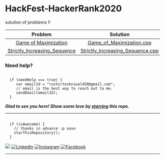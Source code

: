 # HackFest-HackerRank2020
solution of problems !!



| Problem | Solution |
|:--:|:--:|
| [Game of Maximization](https://www.hackerrank.com/contests/hackerrank-hackfest-2020/challenges/stones-piles) | [Game_of_Maximization.cpp](Game_of_Maximization.cpp)
| [Strictly_Increasing_Sequence](https://www.hackerrank.com/contests/hackerrank-hackfest-2020/challenges/strictly-increasing-sequence) | [Strictly_Increasing_Sequence.cpp](Strictly_Increasing_Sequence.cpp) 

### Need help?

```

  if (needHelp === true) {
     var emailId = "ruchirtoshniwal450@gmail.com";
     // email is the best way to reach out to me.
     sendEmail(emailId);
  }

```
***Glad to see you here! Show some love by [starring](https://github.com/ruchirtoshniwal/HackFest-HackerRank2020/) this repo.***

-----

```

  if (isAwesome) {
    // thanks in advance :p xoxo
    starThisRepository();
  }

```

<a href="#"><img src="https://img.shields.io/badge/🔽Download_My_CV-002366"/></a>
<a href="https://www.linkedin.com/in/ruchir-toshniwal-328b92152/"><img src="https://img.shields.io/badge/LinkedIn-%230077B5.svg?&style=flat-square&logo=linkedin&logoColor=white" alt="LinkedIn"></a>
<a href="https://www.instagram.com/ruchirtoshniwal/"><img src="https://img.shields.io/badge/Instagram-%23E4405F.svg?&style=flat-square&logo=instagram&logoColor=white" alt="Instagram"></a>
<a href="#"><img src="https://img.shields.io/badge/Facebook-%231877F2.svg?&style=flat-square&logo=facebook&logoColor=white" alt="Facebook"></a>






******
